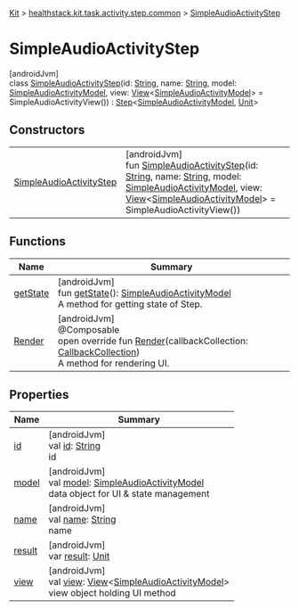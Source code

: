 
[Kit](../../../kit.html) > [healthstack.kit.task.activity.step.common](../index.html) > [SimpleAudioActivityStep](index.html)



# SimpleAudioActivityStep



[androidJvm]\
class [SimpleAudioActivityStep](index.html)(id: [String](https://kotlinlang.org/api/latest/jvm/stdlib/kotlin/-string/index.html), name: [String](https://kotlinlang.org/api/latest/jvm/stdlib/kotlin/-string/index.html), model: [SimpleAudioActivityModel](../../healthstack.kit.task.activity.model.common/-simple-audio-activity-model/index.html), view: [View](../../healthstack.kit.task.base/-view/index.html)&lt;[SimpleAudioActivityModel](../../healthstack.kit.task.activity.model.common/-simple-audio-activity-model/index.html)&gt; = SimpleAudioActivityView()) : [Step](../../healthstack.kit.task.base/-step/index.html)&lt;[SimpleAudioActivityModel](../../healthstack.kit.task.activity.model.common/-simple-audio-activity-model/index.html), [Unit](https://kotlinlang.org/api/latest/jvm/stdlib/kotlin/-unit/index.html)&gt;



## Constructors


| | |
|---|---|
| [SimpleAudioActivityStep](-simple-audio-activity-step.html) | [androidJvm]<br>fun [SimpleAudioActivityStep](-simple-audio-activity-step.html)(id: [String](https://kotlinlang.org/api/latest/jvm/stdlib/kotlin/-string/index.html), name: [String](https://kotlinlang.org/api/latest/jvm/stdlib/kotlin/-string/index.html), model: [SimpleAudioActivityModel](../../healthstack.kit.task.activity.model.common/-simple-audio-activity-model/index.html), view: [View](../../healthstack.kit.task.base/-view/index.html)&lt;[SimpleAudioActivityModel](../../healthstack.kit.task.activity.model.common/-simple-audio-activity-model/index.html)&gt; = SimpleAudioActivityView()) |


## Functions


| Name | Summary |
|---|---|
| [getState](../../healthstack.kit.task.base/-step/get-state.html) | [androidJvm]<br>fun [getState](../../healthstack.kit.task.base/-step/get-state.html)(): [SimpleAudioActivityModel](../../healthstack.kit.task.activity.model.common/-simple-audio-activity-model/index.html)<br>A method for getting state of Step. |
| [Render](-render.html) | [androidJvm]<br>@Composable<br>open override fun [Render](-render.html)(callbackCollection: [CallbackCollection](../../healthstack.kit.task.base/-callback-collection/index.html))<br>A method for rendering UI. |


## Properties


| Name | Summary |
|---|---|
| [id](../../healthstack.kit.task.base/-step/id.html) | [androidJvm]<br>val [id](../../healthstack.kit.task.base/-step/id.html): [String](https://kotlinlang.org/api/latest/jvm/stdlib/kotlin/-string/index.html)<br>id |
| [model](../../healthstack.kit.task.base/-step/model.html) | [androidJvm]<br>val [model](../../healthstack.kit.task.base/-step/model.html): [SimpleAudioActivityModel](../../healthstack.kit.task.activity.model.common/-simple-audio-activity-model/index.html)<br>data object for UI & state management |
| [name](../../healthstack.kit.task.base/-step/name.html) | [androidJvm]<br>val [name](../../healthstack.kit.task.base/-step/name.html): [String](https://kotlinlang.org/api/latest/jvm/stdlib/kotlin/-string/index.html)<br>name |
| [result](../../healthstack.kit.task.base/-step/result.html) | [androidJvm]<br>var [result](../../healthstack.kit.task.base/-step/result.html): [Unit](https://kotlinlang.org/api/latest/jvm/stdlib/kotlin/-unit/index.html) |
| [view](../../healthstack.kit.task.base/-step/view.html) | [androidJvm]<br>val [view](../../healthstack.kit.task.base/-step/view.html): [View](../../healthstack.kit.task.base/-view/index.html)&lt;[SimpleAudioActivityModel](../../healthstack.kit.task.activity.model.common/-simple-audio-activity-model/index.html)&gt;<br>view object holding UI method |

